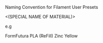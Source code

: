 Naming Convention for Filament User Presets

<MANUFACTURER> <MATERIAL> <(SPECIAL NAME OF MATERIAL)> <COLOR>

e.g

FormFutura PLA (ReFill) Zinc Yellow
